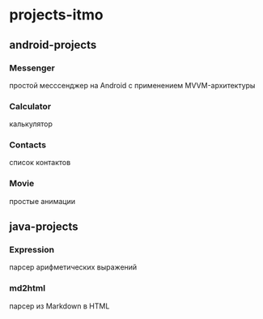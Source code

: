 # projects-itmo

## android-projects

### Messenger
простой месссенджер на Android с применением MVVM-архитектуры

### Calculator
калькулятор

### Contacts
список контактов

### Movie
простые анимации

## java-projects

### Expression
парсер арифметических выражений

### md2html
парсер из Markdown в HTML
